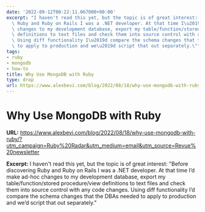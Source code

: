 ```yaml
---
date: '2022-09-12T00:22:11.067000+00:00'
excerpt: "I haven't read this yet, but the topic is of great interest: \"Before discovering\
  \ Ruby and Ruby on Rails I was a .NET developer. At that time I\u2019d make ad-hoc\
  \ changes to my development database, export my table/function/stored procedure/view\
  \ definitions to text files and check them into source control with any code changes.\
  \ Using diff functionality I\u2019d compare the schema changes that the DBAs needed\
  \ to apply to production and we\u2019d script that out separately.\""
tags:
- ruby
- mongodb
- how-to
title: Why Use MongoDB with Ruby
type: drop
url: https://www.alexbevi.com/blog/2022/08/18/why-use-mongodb-with-ruby/?utm_campaign=Ruby%20Radar&utm_medium=email&utm_source=Revue%20newsletter
---
```


# Why Use MongoDB with Ruby

**URL:** https://www.alexbevi.com/blog/2022/08/18/why-use-mongodb-with-ruby/?utm_campaign=Ruby%20Radar&utm_medium=email&utm_source=Revue%20newsletter

**Excerpt:** I haven't read this yet, but the topic is of great interest: "Before discovering Ruby and Ruby on Rails I was a .NET developer. At that time I’d make ad-hoc changes to my development database, export my table/function/stored procedure/view definitions to text files and check them into source control with any code changes. Using diff functionality I’d compare the schema changes that the DBAs needed to apply to production and we’d script that out separately."
